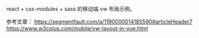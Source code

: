 react + css-modules + sass 的移动端 vw 布局示例。

参考文章：
https://segmentfault.com/a/1190000014185590#articleHeader7
https://www.w3cplus.com/mobile/vw-layout-in-vue.html
